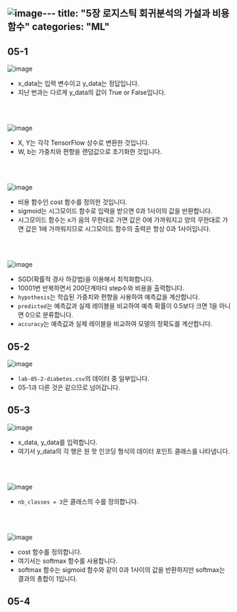 ![image](https://github.com/ymin1108/ymin1108.github.io/assets/71661158/0596d7f9-df0f-4300-8b5d-d49be1bdd598)---
title: "5장 로지스틱 회귀분석의 가설과 비용 함수"
categories: "ML"
---
<h2>05-1</h2>

![image](https://github.com/ymin1108/ymin1108.github.io/assets/71661158/84676478-2970-4ab1-b019-cb8c99fb6ec4)<br/>
- x_data는 입력 변수이고 y_data는 정답입니다.
- 지난 번과는 다르게 y_data의 값이 True or False입니다.

<br/><br/>

![image](https://github.com/ymin1108/ymin1108.github.io/assets/71661158/aedc94e8-659a-4ced-b59c-316250347815)<br/>
- X, Y는 각각 TensorFlow 상수로 변환한 것입니다.
- W, b는 가중치와 편향을 랜덤값으로 초기화한 것입니다.

<br/><br/>

![image](https://github.com/ymin1108/ymin1108.github.io/assets/71661158/dce6c5f0-de02-416b-a820-ec33d00a3305)<br/>
- 비용 함수인 cost 함수를 정의한 것입니다.
- sigmoid는 시그모이드 함수로 입력을 받으면 0과 1사이의 값을 반환합니다.
- 시그모이드 함수는 x가 음의 무한대로 가면 값은 0에 가까워지고 양의 무한대로 가면 값은 1에 가까워지므로 시그모이드 함수의 출력은 항상 0과 1사이입니다.

<br/><br/>

![image](https://github.com/ymin1108/ymin1108.github.io/assets/71661158/3adbde31-fb3f-4c62-affc-0565d0fe8ab9)<br/>
- SGD(확률적 경사 하강법)을 이용해서 최적화합니다.
- 10001번 반복하면서 200단계마다 step수와 비용을 출력합니다.
- `hypothesis`는 학습된 가중치와 편향을 사용하여 예측값을 계산합니다.
- `predicted`는 예측값과 실제 레이블을 비교하여 예측 확률이 0.5보다 크면 1을 아니면 0으로 분류합니다.
- `accuracy`는 예측값과 실제 레이블을 비교하여 모델의 정확도를 계산합니다.

<h2>05-2</h2>

![image](https://github.com/ymin1108/ymin1108.github.io/assets/71661158/2f2f7ba6-b471-4ac3-a5d2-8de8229425e0)<br/>
- `lab-05-2-diabetes.csv`의 데이터 중 일부입니다.
- 05-1과 다른 것은 같으므로 넘어갑니다.

<h2>05-3</h2>

![image](https://github.com/ymin1108/ymin1108.github.io/assets/71661158/c7ae0605-3556-4e67-843d-7ea4dd6f89cf)<br/>
- x_data, y_data를 입력합니다.
- 여기서 y_data의 각 행은 원 핫 인코딩 형식의 데이터 포인트 클래스를 나타냅니다.

<br/><br/>

![image](https://github.com/ymin1108/ymin1108.github.io/assets/71661158/87f7e255-15a5-4345-8d9c-491d461b42a2)<br/>
- `nb_classes = 3`은 클래스의 수를 정의합니다.

<br/><br/>

![image](https://github.com/ymin1108/ymin1108.github.io/assets/71661158/34976c5f-b452-4ee8-b754-5e7886751170)<br/>
- cost 함수를 정의합니다.
- 여기서는 softmax 함수를 사용합니다.
- softmax 함수는 sigmoid 함수와 같이 0과 1사이의 값을 반환하지만 softmax는 결과의 총합이 1입니다.

<h2>05-4</h2>

